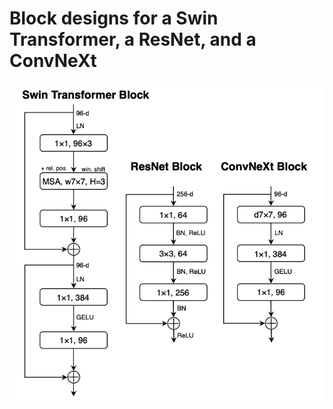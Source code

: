 # Block designs for a Swin Transformer, a ResNet, and a ConvNeXt
![Alt text](/docs/blocks.png "Optional title")
